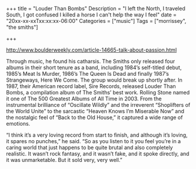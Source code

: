 +++
title = "Louder Than Bombs"
Description = "I left the North, I traveled South, I got confused I killed a horse I can't help the way I feel"
date = "20xx-xx-xxTxx:xx:xx-06:00"
Categories = ["music"]
Tags = ["morrissey", "the smiths"]

+++



http://www.boulderweekly.com/article-14665-talk-about-passion.html




Through music, he found his catharsis. The Smiths only released four albums in their short tenure as a band, including 1984’s self-titled debut, 1985’s Meat Is Murder, 1986’s The Queen Is Dead and finally 1987’s Strangeways, Here We Come. The group would break up shortly after. In 1987, their American record label, Sire Records, released Louder Than Bombs, a compilation album of The Smiths’ best work. Rolling Stone named it one of The 500 Greatest Albums of All Time in 2003. From the instrumental brilliance of “Oscillate Wildly” and the irreverent “Shoplifters of the World Unite” to the sarcastic “Heaven Knows I’m Miserable Now” and the nostalgic feel of “Back to the Old House,” it captured a wide range of emotions.

“I think it’s a very loving record from start to finish, and although it’s loving, it spares no punches,” he said. “So as you listen to it you feel you’re in a caring world that just happens to be quite brutal and also completely realistic. It wasn’t rock fantasy, and it wasn’t fake, and it spoke directly, and it was unmarketable. But it sold very, very well.”

